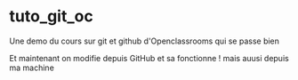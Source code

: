 # tuto_git_oc
Une demo du cours sur git et github d'Openclassrooms qui se passe bien

Et maintenant on modifie depuis GitHub et sa fonctionne !
mais auusi depuis ma machine
